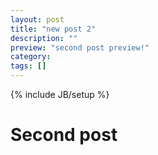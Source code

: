 ```yaml
---
layout: post
title: "new post 2"
description: ""
preview: "second post preview!"
category: 
tags: []
---
```

{% include JB/setup %}

# Second post